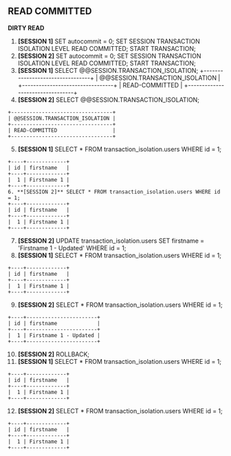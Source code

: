 ## READ COMMITTED  
**DIRTY READ**  
1. **[SESSION 1]** SET autocommit = 0; SET SESSION TRANSACTION ISOLATION LEVEL READ COMMITTED; START TRANSACTION;
2. **[SESSION 2]** SET autocommit = 0; SET SESSION TRANSACTION ISOLATION LEVEL READ COMMITTED; START TRANSACTION;
3. **[SESSION 1]** SELECT @@SESSION.TRANSACTION_ISOLATION;
+---------------------------------+
| @@SESSION.TRANSACTION_ISOLATION |
+---------------------------------+
| READ-COMMITTED                  |
+---------------------------------+
4. **[SESSION 2]** SELECT @@SESSION.TRANSACTION_ISOLATION;
```
+---------------------------------+
| @@SESSION.TRANSACTION_ISOLATION |
+---------------------------------+
| READ-COMMITTED                  |
+---------------------------------+
```
5. **[SESSION 1]** SELECT * FROM transaction_isolation.users WHERE id = 1;
```
+----+-------------+
| id | firstname   |
+----+-------------+
|  1 | Firstname 1 |
+----+-------------+
6. **[SESSION 2]** SELECT * FROM transaction_isolation.users WHERE id = 1;
+----+-------------+
| id | firstname   |
+----+-------------+
|  1 | Firstname 1 |
+----+-------------+
```
7. **[SESSION 2]** UPDATE transaction_isolation.users SET firstname = 'Firstname 1 - Updated' WHERE id = 1;
8. **[SESSION 1]** SELECT * FROM transaction_isolation.users WHERE id = 1;
```
+----+-------------+
| id | firstname   |
+----+-------------+
|  1 | Firstname 1 |
+----+-------------+
```
9. **[SESSION 2]** SELECT * FROM transaction_isolation.users WHERE id = 1;
```
+----+-----------------------+
| id | firstname             |
+----+-----------------------+
|  1 | Firstname 1 - Updated |
+----+-----------------------+
```
10. **[SESSION 2]** ROLLBACK;
11. **[SESSION 1]** SELECT * FROM transaction_isolation.users WHERE id = 1;
```
+----+-------------+
| id | firstname   |
+----+-------------+
|  1 | Firstname 1 |
+----+-------------+
```
12. **[SESSION 2]** SELECT * FROM transaction_isolation.users WHERE id = 1;
```
+----+-------------+
| id | firstname   |
+----+-------------+
|  1 | Firstname 1 |
+----+-------------+
```
